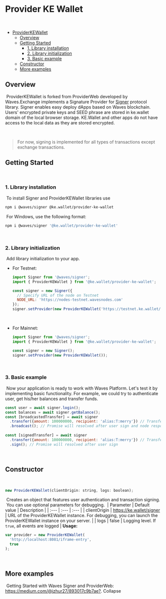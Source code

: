 # Provider KE Wallet
​
- [ProviderKEWallet](#provider-ke-wallet)
  - [Overview](#overview)
  - [Getting Started](#getting-started)
    - [1. Library installation](#1-library-installation)
    - [2. Library initialization](#2-library-initialization)
    - [3. Basic example](#3-basic-example)
  - [Constructor](#constructor)
  - [More examples](#more-examples)
​
<a id="overview"></a>
## Overview
​
ProviderKEWallet is forked from ProviderWeb developed by Waves.Exchange implements a Signature Provider for [Signer](https://github.com/wavesplatform/signer) protocol library. Signer enables easy deploy dApps based on Waves blockchain. Users' encrypted private keys and SEED phrase are stored in ke.wallet domain of the local browser storage. KE.Wallet and other apps do not have access to the local data as they are stored encrypted.

​
> For now, signing is implemented for all types of transactions except exchange transactions.
​
<a id="getting-started"></a>
## Getting Started
​
### 1. Library installation
​
To install Signer and ProviderKEWallet libraries use
​
```bash
npm i @waves/signer @ke.wallet/provider-ke-wallet
```
​
For Windows, use the following format:
```bash
npm i @waves/signer '@ke.wallet/provider-ke-wallet'
```
​
​
### 2. Library initialization
​
Add library initialization to your app.
​
* For Testnet:
​
   ```js
   import Signer from '@waves/signer';
   import { ProviderKEWallet } from '@ke.wallet/provider-ke-wallet';

   const signer = new Signer({
     // Specify URL of the node on Testnet
     NODE_URL: 'https://nodes-testnet.wavesnodes.com'
   });
   signer.setProvider(new ProviderKEWallet('https://testnet.ke.wallet/signer'));
   ```
​
* For Mainnet:
​
   ```js
   import Signer from '@waves/signer';
   import { ProviderKEWallet } from '@ke.wallet/provider-ke-wallet';

   const signer = new Signer();
   signer.setProvider(new ProviderKEWallet());
   ```
​
### 3. Basic example
​
Now your application is ready to work with Waves Platform. Let's test it by implementing basic functionality. For example, we could try to authenticate user, get his/her balances and transfer funds.
​
```js
const user = await signer.login();
const balances = await signer.getBalance();
const [broadcastedTransfer] = await signer
  .transfer({amount: 100000000, recipient: 'alias:T:merry'}) // Transfer 1 WAVES to alias merry
  .broadcast(); // Promise will resolved after user sign and node response
​
const [signedTransfer] = await signer
  .transfer({amount: 100000000, recipient: 'alias:T:merry'}) // Transfer 1 WAVES to alias merry
  .sign(); // Promise will resolved after user sign
```
​
<a id="constructor"></a>
## Constructor
​
```js
new ProviderKEWallet(clientOrigin: string, logs: boolean);
```
​
Creates an object that features user authentication and transaction signing.
​
You can use optional parameters for debugging.
​
| Parameter | Default value | Description |
| :--- | :--- | :--- |
| clientOrigin | https://ke.wallet/signer | URL of the ProviderKEWallet instance. For debugging, you can launch the ProviderKEWallet instance on your server. |
| logs | false | Logging level. If `true`, all events are logged |
​
**Usage:**
​
```js
var provider = new ProviderKEWallet(
  'http://localhost:8081/iframe-entry',
  true
);
```
​
<a id="More Examples"></a>
## More examples
​
Getting Started with Waves Signer and ProviderWeb: <https://medium.com/@izhur27/893017c9b7ae?>.
Collapse









